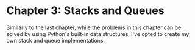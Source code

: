 Chapter 3: Stacks and Queues
============================

Similarly to the last chapter, while the problems in this chapter can be solved by using Python's built-in data structures, I've opted to create my own stack and queue implementations.
